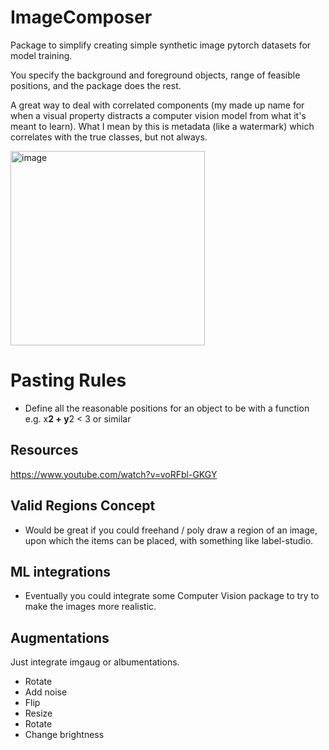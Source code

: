 # ImageComposer
Package to simplify creating simple synthetic image pytorch datasets for model training. 

You specify the background and foreground objects, range of feasible positions, and the package does the rest.

A great way to deal with correlated components (my made up name for when a visual property distracts a computer vision model from what it's meant to learn). What I mean by this is metadata (like a watermark) which correlates with the true classes, but not always. 

<img width="311" alt="image" src="https://user-images.githubusercontent.com/47161914/188951951-1799e8fa-a011-4f48-9b11-ec9e3bb71282.png">

# Pasting Rules

* Define all the reasonable positions for an object to be with a function e.g. x**2 + y**2 < 3 or similar

## Resources 

https://www.youtube.com/watch?v=voRFbl-GKGY


## Valid Regions Concept

* Would be great if you could freehand / poly draw a region of an image, upon which the items can be placed, with something like label-studio.

## ML integrations

* Eventually you could integrate some Computer Vision package to try to make the images more realistic.

## Augmentations 

Just integrate imgaug or albumentations. 
* Rotate
* Add noise 
* Flip
* Resize 
* Rotate
* Change brightness


